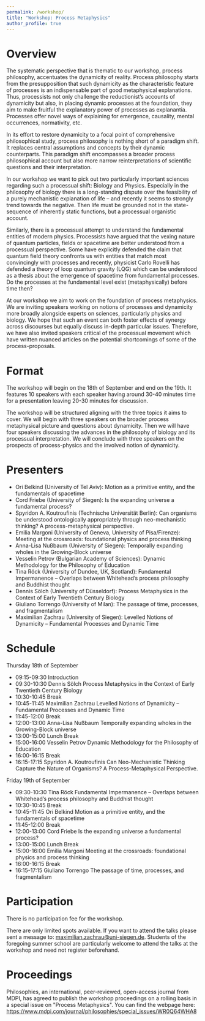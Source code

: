 ```yaml
---
permalink: /workshop/
title: "Workshop: Process Metaphysics"
author_profile: true
---
```


Overview
======

The systematic perspective that is thematic to our workshop, process philosophy, accentuates the dynamicity of reality. Process philosophy starts from the presupposition that such dynamicity as the characteristic feature of processes is an indispensable part of good metaphysical explanations. Thus, processists not only challenge the reductionist’s accounts of dynamicity but also, in placing dynamic processes at the foundation, they aim to make fruitful the explanatory power of processes as explanantia. Processes offer novel ways of explaining for emergence, causality, mental occurrences, normativity, etc. 

In its effort to restore dynamicity to a focal point of comprehensive philosophical study, process philosophy is nothing short of a paradigm shift. It replaces central assumptions and concepts by their dynamic counterparts. This paradigm shift encompasses a broader process philosophical account but also more narrow reinterpretations of scientific questions and their interpretation.

In our workshop we want to pick out two particularly important sciences regarding such a processual shift: Biology and Physics. Especially in the philosophy of biology there is a long-standing dispute over the feasibility of a purely mechanistic explanation of life – and recently it seems to strongly trend towards the negative. Then life must be grounded not in the state-sequence of inherently static functions, but a processual organistic account. 

Similarly, there is a processual attempt to understand the fundamental entities of modern physics. Processists have argued that the vexing nature of quantum particles, fields or spacetime are better understood from a processual perspective. Some have explicitly defended the claim that quantum field theory confronts us with entities that match most convincingly with processes and recently, physicist Carlo Rovelli has defended a theory of loop quantum gravity (LQG) which can be understood as a thesis about the emergence of spacetime from fundamental processes. Do the processes at the fundamental level exist (metaphysically) before time then? 

At our workshop we aim to work on the foundation of process metaphysics. We are inviting speakers working on notions of processes and dynamicity more broadly alongside experts on sciences, particularly physics and biology. We hope that such an event can both foster effects of synergy across discourses but equally discuss in-depth particular issues. Therefore, we have also invited speakers critical of the processual movement which have written nuanced articles on the potential shortcomings of some of the process-proposals. 

Format
======
The workshop will begin on the 18th of September and end on the 19th. It features 10 speakers with each speaker having around 30-40 minutes time for a presentation leaving 20-30 minutes for discussion. 

The workshop will be structured aligning with the three topics it aims to cover. We will begin with three speakers on the broader process metaphysical picture and questions about dynamicity. Then we will have four speakers discussing the advances in the philosophy of biology and its processual interpretation. We will conclude with three speakers on the prospects of process-physics and the involved notion of dynamicity. 

Presenters
======

- Ori Belkind (University of Tel Aviv): Motion as a primitive entity, and the fundamentals of spacetime
-	Cord Friebe (University of Siegen): Is the expanding universe a fundamental process?
-	Spyridon Α. Koutroufinis (Technische Universität Berlin): Can organisms be understood ontologically appropriately through neo-mechanistic thinking? A process-metaphysical perspective.
-	Emilia Margoni (University of Geneva, University of Pisa/Firenze): Meeting at the crossroads: foundational physics and process thinking
-	Anna-Lisa Nußbaum (University of Siegen): Temporally expanding wholes in the Growing-Block universe
-	Vesselin Petrov (Bulgarian Academy of Sciences): Dynamic Methodology for the Philosophy of Education
-	Tina Röck (University of Dundee, UK, Scotland): Fundamental Impermanence – Overlaps between Whitehead’s process philosophy and Buddhist thought
- Dennis Sölch (University of Düsseldorf): Process Metaphysics in the Context of Early Twentieth Century Biology
- Giuliano Torrengo (University of Milan): The passage of time, processes, and fragmentalism
- Maximilian Zachrau (University of Siegen): Levelled Notions of Dynamicity – Fundamental Processes and Dynamic Time

Schedule
======

Thursday 18th of September

- 09:15-09:30	Introduction	
- 09:30-10:30	Dennis Sölch	Process Metaphysics in the Context of Early Twentieth Century Biology
- 10:30-10:45	Break	
- 10:45-11:45	Maximilian Zachrau	Levelled Notions of Dynamicity – Fundamental Processes and Dynamic Time
- 11:45-12:00	Break	
- 12:00-13:00	Anna-Lisa Nußbaum	Temporally expanding wholes in the Growing-Block universe
- 13:00-15:00	Lunch Break	
- 15:00-16:00	Vesselin Petrov	Dynamic Methodology for the Philosophy of Education
- 16:00-16:15	Break	
- 16:15-17:15	Spyridon A. Koutroufinis	Can Neo-Mechanistic Thinking Capture the Nature of Organisms? A Process-Metaphysical Perspective.

Friday 19th of September

- 09:30-10:30	Tina Röck	Fundamental Impermanence – Overlaps between Whitehead’s process philosophy and Buddhist thought
- 10:30-10:45	Break	
- 10:45-11:45	Ori Belkind  Motion as a primitive entity, and the fundamentals of spacetime
- 11:45-12:00	Break	
- 12:00-13:00	Cord Friebe	Is the expanding universe a fundamental process?
- 13:00-15:00	Lunch Break	
- 15:00-16:00	Emilia Margoni	Meeting at the crossroads: foundational physics and process thinking
- 16:00-16:15	Break	
- 16:15-17:15	Giuliano Torrengo	The passage of time, processes, and fragmentalism

Participation
======
There is no participation fee for the workshop.

There are only limited spots available. If you want to attend the talks please sent a message to: maximilian.zachrau@uni-siegen.de. Students of the foregoing summer school are particularly welcome to attend the talks at the workshop and need not register beforehand.

Proceedings
======
Philosophies, an international, peer-reviewed, open-access journal from MDPI, has agreed to publish the workshop proceedings on a rolling basis in a special issue on "Process Metaphysics". You can find the webpage here: https://www.mdpi.com/journal/philosophies/special_issues/WR0Q64WHA8
